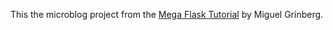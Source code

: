 This the microblog project from the [Mega Flask Tutorial](https://blog.miguelgrinberg.com/post/the-flask-mega-tutorial-part-i-hello-world) by Miguel Grinberg. 